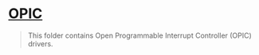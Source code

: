 # [OPIC](/drivers/OPIC/README.md)

> This folder contains Open Programmable Interrupt Controller (OPIC) drivers.

